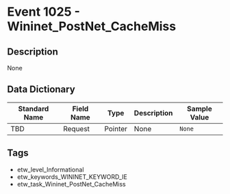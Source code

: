 # Event 1025 - Wininet_PostNet_CacheMiss

## Description
None

## Data Dictionary
|Standard Name|Field Name|Type|Description|Sample Value|
|---|---|---|---|---|
|TBD|Request|Pointer|None|`None`|

## Tags
* etw_level_Informational
* etw_keywords_WININET_KEYWORD_IE
* etw_task_Wininet_PostNet_CacheMiss